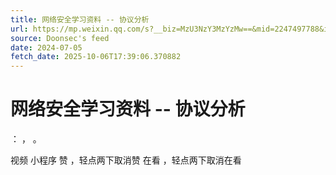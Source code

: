 ```yaml
---
title: 网络安全学习资料 -- 协议分析
url: https://mp.weixin.qq.com/s?__biz=MzU3NzY3MzYzMw==&mid=2247497788&idx=1&sn=af108e6d83b11c85280239ee0a54c89d
source: Doonsec's feed
date: 2024-07-05
fetch_date: 2025-10-06T17:39:06.370882
---
```


# 网络安全学习资料 -- 协议分析

：
，
。

视频
小程序
赞
，轻点两下取消赞
在看
，轻点两下取消在看